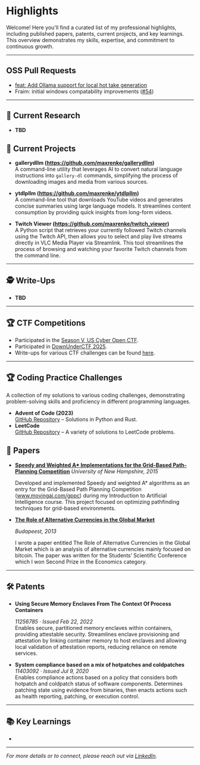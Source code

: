 # Highlights

Welcome! Here you'll find a curated list of my professional highlights, including published papers, patents, current projects, and key learnings. This overview demonstrates my skills, expertise, and commitment to continuous growth.

---

## OSS Pull Requests

- [feat: Add Ollama support for local hot take generation](https://github.com/Zoz24/hot-take-generator/pull/2#pullrequestreview-3025324043)
- Fraim: initial windows compatability improvements ([#54](https://github.com/fraim-dev/fraim/pull/54))

---

## 🔬 Current Research

- **TBD**  
    

## 🚀 Current Projects

- **gallerydllm (https://github.com/maxrenke/gallerydllm)**  
    A command-line utility that leverages AI to convert natural language instructions into `gallery-dl` commands, simplifying the process of downloading images and media from various sources.

- **ytdlpllm (https://github.com/maxrenke/ytdlpllm)**  
    A command-line tool that downloads YouTube videos and generates concise summaries using large language models. It streamlines content consumption by providing quick insights from long-form videos.

- **Twitch Viewer (https://github.com/maxrenke/twitch_viewer)**  
    A Python script that retrieves your currently followed Twitch channels using the Twitch API, then allows you to select and play live streams directly in VLC Media Player via Streamlink. This tool streamlines the process of browsing and watching your favorite Twitch channels from the command line.

---

## 🕵️ Write-Ups

- **TBD**  

---

## 🏆 CTF Competitions

- Participated in the [Season V, US Cyber Open CTF](https://badgr.com/public/assertions/Uw4ACvcgT72QwxMcXb-7Mw).
- Participated in [DownUnderCTF 2025](ductf-maxrenke-certificate.png).
- Write-ups for various CTF challenges can be found [here](https://github.com/maxrenke/ctf_writeups).

---

## 🏆 Coding Practice Challenges

A collection of my solutions to various coding challenges, demonstrating problem-solving skills and proficiency in different programming languages.

- **Advent of Code (2023)**  
    [GitHub Repository](https://github.com/maxrenke?tab=repositories&q=advent&type&language&sort) – Solutions in Python and Rust.
- **LeetCode**  
    [GitHub Repository](https://github.com/maxrenke/leetcode) – A variety of solutions to LeetCode problems.



## 📄 Papers

- **[Speedy and Weighted A* Implementations for the Grid-Based Path-Planning Competition](https://maxrenke.com/gppc_2015_maxwell_renke.pdf)**
    *University of New Hampshire, 2015*

    Developed and implemented Speedy and weighted A* algorithms as an entry for the Grid-Based Path Planning Competition (www.movingai.com/gppc) during my Introduction to Artificial Intelligence course. This project focused on optimizing pathfinding techniques for grid-based environments.

- **[The Role of Alternative Currencies in the Global Market](https://maxrenke.com/bitcoin_research.pdf)**

    *Budapeest, 2013*

    I wrote a paper entitled The Role of Alternative Currencies in the Global Market which is an analysis of alternative currencies mainly focused on bitcoin. The paper was written for the Students’ Scientific Conference which I won Second Prize in the Economics category.


---

## 🛠️ Patents

- **Using Secure Memory Enclaves From The Context Of Process Containers**

    *11256785 · Issued Feb 22, 2022*  
    Enables secure, partitioned memory enclaves within containers, providing attestable security. Streamlines enclave provisioning and attestation by linking container memory to host enclaves and allowing local validation of attestation reports, reducing reliance on remote services.

- **System compliance based on a mix of hotpatches and coldpatches**  
    *11403092 · Issued Jul 9, 2020*  
    Enables compliance actions based on a policy that considers both hotpatch and coldpatch status of software components. Determines patching state using evidence from binaries, then enacts actions such as health reporting, patching, or execution control.

---

## 📚 Key Learnings

- 

---

*For more details or to connect, please reach out via [LinkedIn](https://www.linkedin.com/in/maxrenke).*

